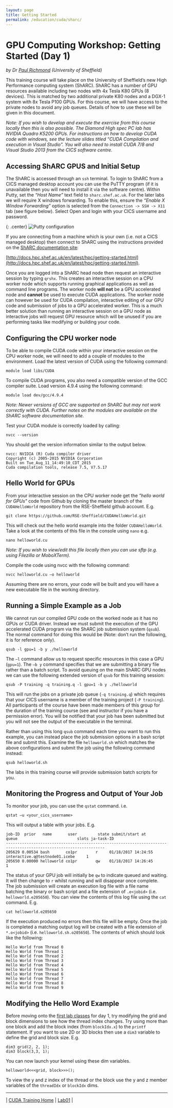 ```yaml
---
layout: page
title: Getting Started
permalink: /education/cuda/sharc/
---
```


# GPU Computing Workshop: Getting Started (Day 1) #

*by Dr [Paul Richmond](http://paulrichmond.shef.ac.uk/) (University of Sheffield)*

This training course will take place on the University of Sheffield’s new High Performance computing system (ShARC). ShARC has a number of GPU resources available including two nodes with 4x Tesla K80 GPUs (8 devices). This is matched by two additional private K80 nodes and a DGX-1 system with 8x Tesla P100 GPUs. For this course, we will have access to the private nodes to avoid any job queues. Details of how to use these will be given in this document.

*Note: If you wish to develop and execute the exercise from this course locally then this is also possible. The Diamond High spec PC lab has NVIDIA Quadro K5200 GPUs. For instructions on how to develop CUDA code with windows, see the lecture slides titled “CUDA Compilation and execution in Visual Studio”. You will also need to install CUDA 7/8 and Visual Studio 2013 from the CICS software centre.*

## Accessing ShARC GPUS and Initial Setup ##

The ShARC is accessed through an `ssh` terminal. To login to ShARC from a CICS managed desktop account you can use the PuTTY program (if it is unavailable then you will need to install it via the software centre). Within Putty, set the *“Host Name”* text field to `sharc.shef.ac.uk`. For the later labs we will require X windows forwarding. To enable this, ensure the *“Enable X Window Forwarding”* option is selected from the `Connection -> SSH -> X11` tab (see figure below). Select Open and login with your CICS username and password.

{: .center}
![Putty configuration](\static\img\cuda\putty_config.png)

If you are connecting from a machine which is your own (i.e. not a CICS managed desktop) then connect to ShARC using the instructions provided on the [ShARC documentation site](http://docs.hpc.shef.ac.uk/en/latest/sharc/index.html):

[http://docs.hpc.shef.ac.uk/en/latest/hpc/getting-started.html](http://docs.hpc.shef.ac.uk/en/latest/hpc/getting-started.html).

Once you are logged into a ShARC head node then request an interactive session by typing `qrshx`. This creates an interactive session on a CPU worker node which supports running graphical applications as well as command line programs. The worker node **will not** be a GPU accelerated node and **cannot** be used to execute CUDA applications. The worker node can however be used for CUDA compilation, interactive editing of our GPU code and submission of jobs to a GPU accelerated worker. This is a much better solution than running an interactive session on a GPU node as interactive jobs will request GPU resource which will be unused if you are performing tasks like modifying or building your code.

## Configuring the CPU worker node ##

To be able to compile CUDA code within your interactive session on the CPU worker node, we will need to add a couple of modules to the environment. Load the latest version of CUDA using the following command:

	module load libs/CUDA

To compile CUDA programs, you also need a compatible version of the GCC compiler suite. Load version 4.9.4 using the following command:

	module load dev/gcc/4.9.4

*Note: Newer versions of GCC are supported on ShARC but may not work correctly with CUDA. Further notes on the modules are available on the ShARC software documentation site.*

Test your CUDA module is correctly loaded by calling:

	nvcc --version

You should get the version information similar to the output below.

	nvcc: NVIDIA (R) Cuda compiler driver
	Copyright (c) 2005-2015 NVIDIA Corporation
	Built on Tue_Aug_11_14:49:10_CDT_2015
	Cuda compilation tools, release 7.5, V7.5.17

## Hello World for GPUs ##

From your interactive session on the CPU worker node get the *"hello world for GPUs"* code from Github by cloning the master branch of the `CUDAHelloWorld` repository from the RSE-Sheffield github account. E.g.

	git clone https://github.com/RSE-Sheffield/CUDAHelloWorld.git

This will check out the hello world example into the folder `CUDAHelloWorld`. Take a look at the contents of this file in the console using `nano` e.g.

	nano helloworld.cu

*Note: If you wish to view/edit this file locally then you can use sftp (e.g. using Filezilla or MoboXTerm).*

Compile the code using nvcc with the following command:

	nvcc helloworld.cu –o helloworld

Assuming there are no errors, your code will be built and you will have a new executable file in the working directory.

## Running a Simple Example as a Job ##

We cannot run our compiled GPU code on the worked node as it has no GPUs or CUDA driver. Instead we must submit the execution of the GPU accelerated CUDA program via the ShARC job submission system (`qsub`). The normal command for doing this would be (Note: don’t run the following, it is for reference only).

	qsub -l gpu=1 -b y ./helloworld

The `–l` command allow us to request specific resources in this case a GPU (`gpu=1`). The `–b y` command specifies that we are submitting a binary file rather than a batch script. To avoid queuing on the main ShARC GPU nodes we can use the following extended version of `qsub` for this training session:

	qsub -P training -q training.q -l gpu=1 -b y ./helloworld

This will run the jobs on a private job queue (`-q training.q`) which requires that your CICS username is a member of the training project (`-P training`). All participants of the course have been made members of this group for the duration of the training course (see and instructor if you have a permission error). You will be notified that your job has been submitted but you will not see the output of the executable in the terminal.

Rather than using this long `qsub` command each time you want to run this example, you can instead place the job submission options in a bash script file and submit this. Examine the file `helloworld.sh` which matches the above configurations and submit the job using the following command instead:

	qsub helloworld.sh

The labs in this training course will provide submission batch scripts for you.

## Monitoring the Progress and Output of Your Job ##

To monitor your job, you can use the `qstat` command. i.e.

	qstat –u <your_cics_username>

This will output a table with your jobs. E.g.

	job-ID  prior   name       user         state submit/start at     queue                          slots ja-task-ID
	-----------------------------------------------------------------------------------------------------------------
	205629 0.00534 bash       co1pr        r     01/18/2017 14:24:55 interactive.q@testnode01.icebe     1
	205650 0.00000 helloworld co1pr        qw    01/18/2017 14:26:45                                    1

The status of your GPU job will initially be `qw` to indicate queued and waiting. It will then change to `r` whilst running and will disappear once complete. The job submission will create an execution log file with a file name batching the binary or bash script and a  file extension of `.e<jobid>` (i.e. `helloworld.e205650`). You can view the contents of this log file using the `cat` command. E.g.

	cat helloworld.e205650

If the execution produced no errors then this file will be empty. Once the job is completed a matching output log will be created with a file extension of `*.o<jobid>` (i.e. `helloworld.sh.o205650`). The contents of which should look like the following:

	Hello World from Thread 0
	Hello World from Thread 1
	Hello World from Thread 2
	Hello World from Thread 3
	Hello World from Thread 4
	Hello World from Thread 5
	Hello World from Thread 6
	Hello World from Thread 7
	Hello World from Thread 8
	Hello World from Thread 9

## Modifying the Hello Word Example ##

Before moving onto the [first lab classes](../lab01) for day 1, try modifying the grid and block dimensions to see how the thread index changes. Try using more than one block and add the block index (from `blockIdx.x`) to the `printf` statement. If you want to use 2D or 3D blocks then use a `dim3` variable to define the grid and block size. E.g.

	dim3 grid(2, 2, 1);
	dim3 block(3,3, 1);

You can now launch your kernel using these dim variables.

	helloworld<<<grid, block>>>();

To view the y and z index of the thread or the block use the y and z member variables of the `threadIdx` or `blockIdx` dims.

---

&#124; [CUDA Training Home](../) &#124; [Lab01](../lab01) &#124;
